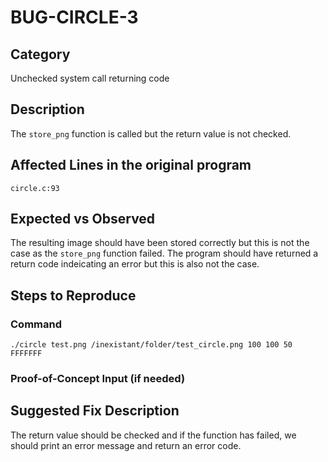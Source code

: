 # BUG-CIRCLE-3
## Category
Unchecked system call returning code

## Description
The `store_png` function is called but the return value is not checked.

## Affected Lines in the original program
`circle.c:93`

## Expected vs Observed
The resulting image should have been stored correctly but this is not the case as the `store_png` function failed. The program should have returned a return code indeicating an error but this is also not the case.

## Steps to Reproduce

### Command
```
./circle test.png /inexistant/folder/test_circle.png 100 100 50 FFFFFFF
```

### Proof-of-Concept Input (if needed)

## Suggested Fix Description
The return value should be checked and if the function has failed, we should print an error message and return an error code.
